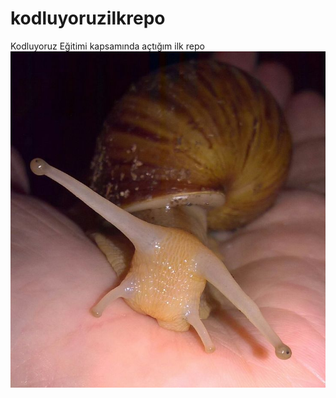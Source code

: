 # kodluyoruzilkrepo
Kodluyoruz Eğitimi kapsamında açtığım ilk repo
![ben](18fd266efbbd2744c0b27807584bc398.jpg)
